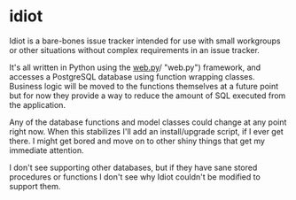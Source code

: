 idiot
=====

Idiot is a bare-bones issue tracker intended for use with small workgroups or
other situations without complex requirements in an issue tracker.

It's all written in Python using the [web.py](http://webpy.org)/ "web.py")
framework, and accesses a PostgreSQL database using function wrapping classes.
Business logic will be moved to the functions themselves at a future point but
for now they provide a way to reduce the amount of SQL executed from the
application.

Any of the database functions and model classes could change at any point right
now. When this stabilizes I'll add an install/upgrade script, if I ever get
there. I might get bored and move on to other shiny things that get my
immediate attention.

I don't see supporting other databases, but if they have sane stored
procedures or functions I don't see why Idiot couldn't be modified to support
them.
